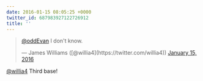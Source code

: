 ```yaml
---
date: 2016-01-15 08:05:25 +0000
twitter_id: 687983927122726912
title: ''
---
```


<blockquote class="twitter-tweet"><p lang="en" dir="ltr"><a href="https://twitter.com/oddEvan?ref_src=twsrc%5Etfw">@oddEvan</a> I don&#39;t know.</p>&mdash; James Williams ([@willia4](https://twitter.com/willia4)) <a href="https://twitter.com/willia4/status/687982924193509376?ref_src=twsrc%5Etfw">January 15, 2016</a></blockquote>
<script async src="https://platform.twitter.com/widgets.js" charset="utf-8"></script>

[@willia4](https://twitter.com/willia4) Third base!
